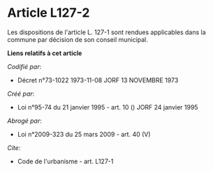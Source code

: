 # Article L127-2

Les dispositions de l'article L. 127-1 sont rendues applicables dans la commune par décision de son conseil municipal.

**Liens relatifs à cet article**

_Codifié par_:

  - Décret n°73-1022 1973-11-08 JORF 13 NOVEMBRE 1973

_Créé par_:

  - Loi n°95-74 du 21 janvier 1995 - art. 10 () JORF 24 janvier 1995

_Abrogé par_:

  - Loi n°2009-323 du 25 mars 2009 - art. 40 (V)

_Cite_:

  - Code de l'urbanisme - art. L127-1
